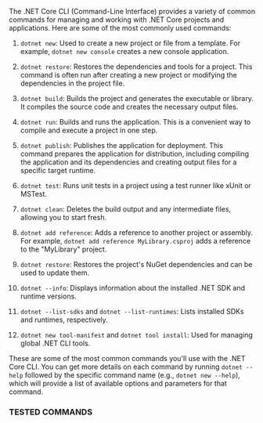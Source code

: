 The .NET Core CLI (Command-Line Interface) provides a variety of common commands for managing and working with .NET Core projects and applications. Here are some of the most commonly used commands:

1. `dotnet new`: Used to create a new project or file from a template. For example, `dotnet new console` creates a new console application.

2. `dotnet restore`: Restores the dependencies and tools for a project. This command is often run after creating a new project or modifying the dependencies in the project file.

3. `dotnet build`: Builds the project and generates the executable or library. It compiles the source code and creates the necessary output files.

4. `dotnet run`: Builds and runs the application. This is a convenient way to compile and execute a project in one step.

5. `dotnet publish`: Publishes the application for deployment. This command prepares the application for distribution, including compiling the application and its dependencies and creating output files for a specific target runtime.

6. `dotnet test`: Runs unit tests in a project using a test runner like xUnit or MSTest.

7. `dotnet clean`: Deletes the build output and any intermediate files, allowing you to start fresh.

8. `dotnet add reference`: Adds a reference to another project or assembly. For example, `dotnet add reference MyLibrary.csproj` adds a reference to the "MyLibrary" project.

9. `dotnet restore`: Restores the project's NuGet dependencies and can be used to update them.

10. `dotnet --info`: Displays information about the installed .NET SDK and runtime versions.

11. `dotnet --list-sdks` and `dotnet --list-runtimes`: Lists installed SDKs and runtimes, respectively.

12. `dotnet new tool-manifest` and `dotnet tool install`: Used for managing global .NET CLI tools.

These are some of the most common commands you'll use with the .NET Core CLI. You can get more details on each command by running `dotnet --help` followed by the specific command name (e.g., `dotnet new --help`), which will provide a list of available options and parameters for that command.


### TESTED COMMANDS
